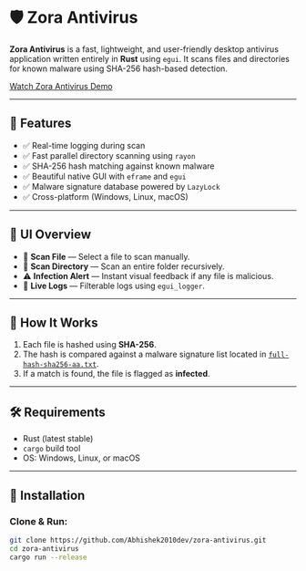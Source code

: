 # 🛡️ Zora Antivirus

**Zora Antivirus** is a fast, lightweight, and user-friendly desktop antivirus application written entirely in **Rust** using `egui`. It scans files and directories for known malware using SHA-256 hash-based detection.

[Watch Zora Antivirus Demo](assets/Screencast_20250730_180517.webm)

---

## 🚀 Features

- ✅ Real-time logging during scan
- ✅ Fast parallel directory scanning using `rayon`
- ✅ SHA-256 hash matching against known malware
- ✅ Beautiful native GUI with `eframe` and `egui`
- ✅ Malware signature database powered by `LazyLock`
- ✅ Cross-platform (Windows, Linux, macOS)

---

## 📸 UI Overview

- 📄 **Scan File** — Select a file to scan manually.
- 📁 **Scan Directory** — Scan an entire folder recursively.
- ⚠️ **Infection Alert** — Instant visual feedback if any file is malicious.
- 📜 **Live Logs** — Filterable logs using `egui_logger`.

---

## 🧪 How It Works

1. Each file is hashed using **SHA-256**.
2. The hash is compared against a malware signature list located in [`full-hash-sha256-aa.txt`](./full-hash-sha256-aa.txt).
3. If a match is found, the file is flagged as **infected**.

---

## 🛠️ Requirements

- Rust (latest stable)
- `cargo` build tool
- OS: Windows, Linux, or macOS

---

## 🧰 Installation

### Clone & Run:

```bash
git clone https://github.com/Abhishek2010dev/zora-antivirus.git
cd zora-antivirus
cargo run --release
